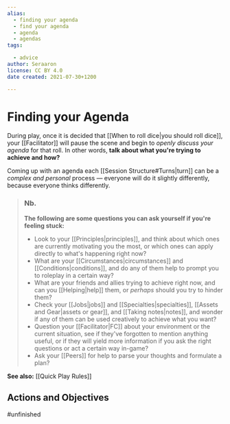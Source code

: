 ```yaml
---
alias:
  - finding your agenda
  - find your agenda
  - agenda
  - agendas
tags:

  - advice
author: Seraaron
license: CC BY 4.0
date created: 2021-07-30+1200

---
```


# Finding your Agenda

During play, once it is decided that [[When to roll dice|you should roll dice]], your [[Facilitator]] will pause the scene and begin to _openly discuss your agenda_ for that roll. In other words, **talk about what you're trying to achieve and how?**

Coming up with an agenda each [[Session Structure#Turns|turn]] can be a _complex and personal_ process — everyone will do it slightly differently, because everyone thinks differently.

> ### Nb.
> **The following are some questions you can ask yourself if you're feeling stuck:**
>
> -   Look to your [[Principles|principles]], and think about which ones are currently motivating you the most, or which ones can apply directly to what's happening right now?
> -   What are your [[Circumstances|circumstances]] and [[Conditions|conditions]], and do any of them help to prompt you to roleplay in a certain way?
> -   What are your friends and allies trying to achieve right now, and can you [[Helping|help]] them, or _perhaps_ should you try to hinder them?
> -   Check your [[Jobs|jobs]] and [[Specialties|specialties]], [[Assets and Gear|assets or gear]], and [[Taking notes|notes]], and wonder if any of them can be used creatively to achieve what you want?
> -   Question your [[Facilitator|FC]] about your environment or the current situation, see if they've forgotten to mention anything useful, or if they will yield more information if you ask the right questions or act a certain way in-game?
> -   Ask your [[Peers]] for help to parse your thoughts and formulate a plan?

**See also:** [[Quick Play Rules]]

## Actions and Objectives
#unfinished 
